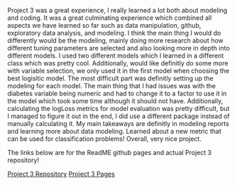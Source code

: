 Project 3 was a great experience, I really learned a lot both about modeling and coding. It was a great culminating experience 
which combined all aspects we have learned so far such as data manipulation, github, exploratory data analysis, and modeling. I 
think the main thing I would do differently would be the modeling, mainly doing more research about how different tuning parameters
are selected and also looking more in depth into different models. I used two different models which I learned in a different class
which was pretty cool. Additionally, would like definitly do some more with variable selection, we only used it in the first model 
when choosing the best logisitic model. The most difficult part was definitly setting up the modeling for each model. The main thing
that I had issues was with the diabetes variable being numeric and had to change it to a factor to use it in the model which took some
time although it should not have. Additionally, calculating the logLoss metrics for model evaluation was pretty difficult, but I managed
to figure it out in the end, I did use a different package instead of manually calculating it. My main takeaways are definitly in modeling
reports and learning more about data modeling. Learned about a new metric that can be used for classification problems! Overall, very nice
project.

The links below are for the ReadME github pages and actual Project 3 repository!

[Project 3 Repository](https://github.com/roccoMatarazzo/ProjectThree)
[Project 3 Pages](https://roccomatarazzo.github.io/ProjectThree/)
